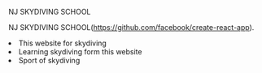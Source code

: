 NJ SKYDIVING SCHOOL

NJ SKYDIVING SCHOOL(https://github.com/facebook/create-react-app).

<li>This website for skydiving</li>
<li>Learning skydiving form this website</li>
<li>Sport of skydiving</li>
